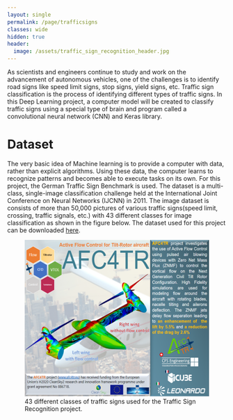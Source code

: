 ```yaml
---
layout: single
permalink: /page/trafficsigns
classes: wide
hidden: true
header:
  image: /assets/traffic_sign_recognition_header.jpg
---
```




As scientists and engineers continue to study and work on the advancement of autonomous vehicles, one of the challenges is to identify road signs like speed limit signs, stop signs, yield signs, etc. Traffic sign classification is the process of identifying different types of traffic signs. In this Deep Learning project, a computer model will be created to classify traffic signs using a special type of brain and program called a convolutional neural network (CNN) and Keras library.

# Dataset

The very basic idea of Machine learning is to provide a computer with data, rather than explicit algorithms. Using these data, the computer learns to recognize patterns and becomes able to execute tasks on its own. For this project, the German Traffic Sign Benchmark is used. The dataset is a multi-class, single-image classification challenge held at the International Joint Conference on Neural Networks (IJCNN) in 2011. The image dataset is consists of more than 50,000 pictures of various traffic signs(speed limit, crossing, traffic signals, etc.) with 43 different classes for image classification as shown in the figure below. The dataset used for this project can be downloaded [here](https://drive.google.com/file/d/1XKyW3ezJWJdCRS_Pugak055VVCD49FzG/view?usp=share_link).

<figure>
  <img src='../assets/images/AFC4TR.newsletter_v2.png' alt="AFC4TR newsletter" height="360">
  <figcaption>43 different classes of traffic signs used for the Traffic Sign Recognition project.</figcaption>
</figure>



